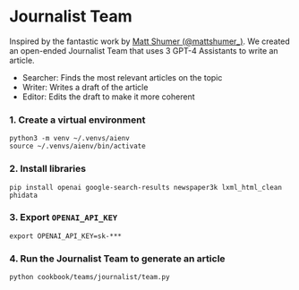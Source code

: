 # Journalist Team

Inspired by the fantastic work by [Matt Shumer (@mattshumer_)](https://twitter.com/mattshumer_/status/1772286375817011259).
We created an open-ended Journalist Team that uses 3 GPT-4 Assistants to write an article.
- Searcher: Finds the most relevant articles on the topic
- Writer: Writes a draft of the article
- Editor: Edits the draft to make it more coherent


### 1. Create a virtual environment

```shell
python3 -m venv ~/.venvs/aienv
source ~/.venvs/aienv/bin/activate
```

### 2. Install libraries

```shell
pip install openai google-search-results newspaper3k lxml_html_clean phidata
```

### 3. Export `OPENAI_API_KEY`

```shell
export OPENAI_API_KEY=sk-***
```

### 4. Run the Journalist Team to generate an article

```shell
python cookbook/teams/journalist/team.py
```
